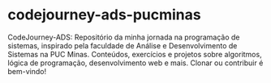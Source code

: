 # codejourney-ads-pucminas
 CodeJourney-ADS: Repositório da minha jornada na programação de sistemas, inspirado pela faculdade de Análise e Desenvolvimento de Sistemas na PUC Minas. Conteúdos, exercícios e projetos sobre algoritmos, lógica de programação, desenvolvimento web e mais. Clonar ou contribuir é bem-vindo!
